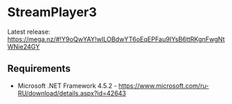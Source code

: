 # StreamPlayer3
Latest release: https://mega.nz/#!Y9oQwYAY!wILOBdwYT6oEqEPFau9IYsB6ttRKgnFwgNtWNie24GY

Requirements
--------------
- Microsoft .NET Framework 4.5.2 - https://www.microsoft.com/ru-RU/download/details.aspx?id=42643
